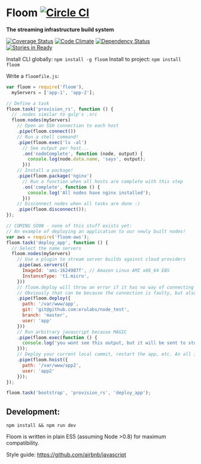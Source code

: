 # Floom [![Circle CI](https://circleci.com/gh/erulabs/floom/tree/master.png)](https://circleci.com/gh/erulabs/floom/tree/master)
**The streaming infrastructure build system**

[![Coverage Status](https://coveralls.io/repos/erulabs/floom/badge.svg?branch=master)](https://coveralls.io/r/erulabs/floom?branch=master) [![Code Climate](https://codeclimate.com/github/erulabs/floom/badges/gpa.svg)](https://codeclimate.com/github/erulabs/floom) [![Dependency Status](https://gemnasium.com/erulabs/floom.svg)](https://gemnasium.com/erulabs/floom) [![Stories in Ready](https://badge.waffle.io/erulabs/floom.png?label=ready&title=Ready)](https://waffle.io/erulabs/floom)

Install CLI globally: `npm install -g floom`
Install to project: `npm install floom`

Write a `floomfile.js`:

```javascript
var floom = require('floom'),
  myServers = ['app-1', 'app-2'];

// Define a task
floom.task('provision_rs', function () {
  // .nodes similar to gulp's .src
  floom.nodes(myServers)
    // Open an SSH connection to each host
    .pipe(floom.connect())
    // Run a shell command!
    .pipe(floom.exec('ls -al')
      // See output per host...
      .on('nodeComplete', function (node, output) {
        console.log(node.data.name, 'says', output);
      }))
    // Install a package!
    .pipe(floom.package('nginx')
      // Run a function when all hosts are complete with this step
      .on('complete', function () {
        console.log('All nodes have nginx installed');
      }))
    // Disconnect nodes when all tasks are done :)
    .pipe(floom.disconnect());
});

// COMING SOON - none of this stuff exists yet:
// An example of deploying an application to our newly built nodes!
var aws = require('floom-aws');
floom.task('deploy_app', function () {
  // Select the name servers
  floom.nodes(myServers)
    // Use a plugin to stream server builds against cloud providers
    .pipe(aws.servers({
      ImageId: 'ami-1624987f', // Amazon Linux AMI x86_64 EBS
      InstanceType: 't1.micro',
    }))
    // floom.deploy will throw an error if it has no way of connecting
    // Obviously that can be because the connection is faulty, but also if the node hasnt been provisioned yet.
    .pipe(floom.deploy({
      path: '/var/www/app',
      git: 'git@github.com:erulabs/node_test',
      branch: 'master',
      user: 'app'
    }))
    // Run arbitrary javascript because MAGIC
    .pipe(floom.exec(function () {
      console.log('you wont see this output, but it will be sent to stdout on the remote host');
    }));
    // Deploy your current local commit, restart the app, etc. An all in one "deploy my node.js app:"
    .pipe(floom.hoist({
      path: '/var/www/app2',
      user: 'app2'
    }));
});

floom.task('bootstrap', 'provision_rs', 'deploy_app');
```

## Development:

  `npm install && npm run dev`

Floom is written in plain ES5 (assuming Node >0.8) for maximum compatibility.

Style guide: https://github.com/airbnb/javascript
